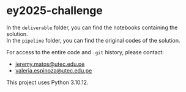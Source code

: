 # ey2025-challenge

In the `deliverable` folder, you can find the notebooks containing the solution.  
In the `pipeline` folder, you can find the original codes of the solution.  

For access to the entire code and `.git` history, please contact:  
- jeremy.matos@utec.edu.pe  
- valeria.espinoza@utec.edu.pe

This project uses Python 3.10.12.

